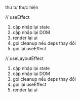 thứ tự thực hiện


// useEffect
1. cập nhập lại state
2. cập nhập lại DOM
3. render lại ui
4. gọi cleanup nếu deps thay đổi
5. gọi lại useEffect 

// useLayoutEffect

1. cập nhập lại state
2. cập nhập lại DOM
3. gọi cleanup nếu deps thay đổi
4. gọi lại useEffect 
5. render lại ui

